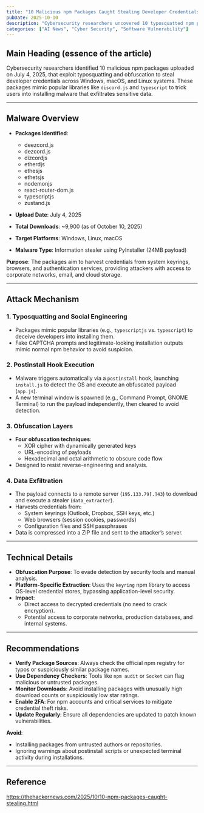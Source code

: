 ```yaml
---
title: "10 Malicious npm Packages Caught Stealing Developer Credentials Across Operating Systems"
pubDate: 2025-10-10
description: "Cybersecurity researchers uncovered 10 typosquatted npm packages that deliver a 24MB PyInstaller info stealer, stealing credentials from Windows, macOS, and Linux systems via obfuscation and postinstall hooks."
categories: ["AI News", "Cyber Security", "Software Vulnerability"]
---
```


## Main Heading (essence of the article)

Cybersecurity researchers identified 10 malicious npm packages uploaded on July 4, 2025, that exploit typosquatting and obfuscation to steal developer credentials across Windows, macOS, and Linux systems. These packages mimic popular libraries like `discord.js` and `typescript` to trick users into installing malware that exfiltrates sensitive data.

---

## Malware Overview

- **Packages Identified**:  
  - deezcord.js  
  - dezcord.js  
  - dizcordjs  
  - etherdjs  
  - ethesjs  
  - ethetsjs  
  - nodemonjs  
  - react-router-dom.js  
  - typescriptjs  
  - zustand.js  

- **Upload Date**: July 4, 2025  
- **Total Downloads**: ~9,900 (as of October 10, 2025)  
- **Target Platforms**: Windows, Linux, macOS  
- **Malware Type**: Information stealer using PyInstaller (24MB payload)  

**Purpose**: The packages aim to harvest credentials from system keyrings, browsers, and authentication services, providing attackers with access to corporate networks, email, and cloud storage.

---

## Attack Mechanism

### 1. **Typosquatting and Social Engineering**  
- Packages mimic popular libraries (e.g., `typescriptjs` vs. `typescript`) to deceive developers into installing them.  
- Fake CAPTCHA prompts and legitimate-looking installation outputs mimic normal npm behavior to avoid suspicion.

### 2. **Postinstall Hook Execution**  
- Malware triggers automatically via a `postinstall` hook, launching `install.js` to detect the OS and execute an obfuscated payload (`app.js`).  
- A new terminal window is spawned (e.g., Command Prompt, GNOME Terminal) to run the payload independently, then cleared to avoid detection.

### 3. **Obfuscation Layers**  
- **Four obfuscation techniques**:  
  - XOR cipher with dynamically generated keys  
  - URL-encoding of payloads  
  - Hexadecimal and octal arithmetic to obscure code flow  
- Designed to resist reverse-engineering and analysis.

### 4. **Data Exfiltration**  
- The payload connects to a remote server (`195.133.79[.]43`) to download and execute a stealer (`data_extracter`).  
- Harvests credentials from:  
  - System keyrings (Outlook, Dropbox, SSH keys, etc.)  
  - Web browsers (session cookies, passwords)  
  - Configuration files and SSH passphrases  
- Data is compressed into a ZIP file and sent to the attacker’s server.

---

## Technical Details

- **Obfuscation Purpose**: To evade detection by security tools and manual analysis.  
- **Platform-Specific Extraction**: Uses the `keyring` npm library to access OS-level credential stores, bypassing application-level security.  
- **Impact**:  
  - Direct access to decrypted credentials (no need to crack encryption).  
  - Potential access to corporate networks, production databases, and internal systems.  

---

## Recommendations

- **Verify Package Sources**: Always check the official npm registry for typos or suspiciously similar package names.  
- **Use Dependency Checkers**: Tools like `npm audit` or `Socket` can flag malicious or untrusted packages.  
- **Monitor Downloads**: Avoid installing packages with unusually high download counts or suspiciously low star ratings.  
- **Enable 2FA**: For npm accounts and critical services to mitigate credential theft risks.  
- **Update Regularly**: Ensure all dependencies are updated to patch known vulnerabilities.  

**Avoid**:  
- Installing packages from untrusted authors or repositories.  
- Ignoring warnings about postinstall scripts or unexpected terminal activity during installations.  

---

## Reference  
https://thehackernews.com/2025/10/10-npm-packages-caught-stealing.html